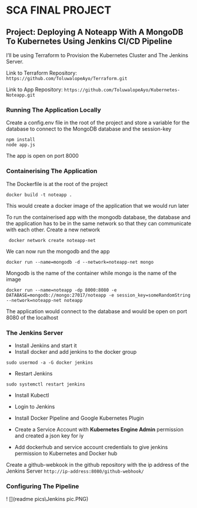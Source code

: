 # SCA FINAL PROJECT

## Project: Deploying A Noteapp With A MongoDB To Kubernetes Using Jenkins CI/CD Pipeline

I’ll be using Terraform to Provision the Kubernetes Cluster and The Jenkins Server.

Link to Terraform Repository: `https://github.com/ToluwalopeAyo/Terraform.git`

Link to App Repository: `https://github.com/ToluwalopeAyo/Kubernetes-Noteapp.git`

### Running The Application Locally

Create a config.env file in the root of the project and store a variable for the database to connect to the MongoDB database and the session-key

```
npm install
node app.js
```
The app is open on port 8000

### Containerising The Application

The Dockerfile is at the root of the project

```docker build -t noteapp .```

This would create a docker image of the application that we would run later

To run the containerised app with the mongodb database, the database and the application has to be in the same network so that they can communicate with each other. Create a new network

``` docker network create noteapp-net```

We can now run the mongodb and the app

```docker run --name=mongodb -d --network=noteapp-net mongo```

Mongodb is the name of the container while mongo is the name of the image

```
docker run --name=noteapp -dp 8000:8080 -e DATABASE=mongodb://mongo:27017/noteapp -e session_key=someRandomString --network=noteapp-net noteapp
```

The application would connect to the database and would be open on port 8080 of the localhost

### The Jenkins Server

- Install Jenkins and start it
- Install docker and add jenkins to the docker group 

```sudo usermod -a -G docker jenkins```

- Restart Jenkins

```sudo systemctl restart jenkins```

- Install Kubectl

- Login to Jenkins

- Install Docker Pipeline and Google Kubernetes Plugin

- Create a Service Account with **Kubernetes Engine Admin** permission and created a json key for iy

- Add dockerhub and service account credentials to give jenkins permission to Kubernetes and Docker hub

Create a github-webkook in the github repository with the ip address of the Jenkins Server `http://ip-address:8080/github-webhook/`

### Configuring The Pipeline

! [](readme pics\Jenkins pic.PNG)
